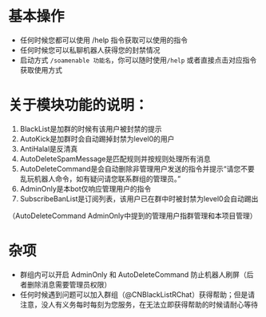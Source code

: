 # 基本操作
- 任何时候您都可以使用 /help 指令获取可以使用的指令
- 任何时候您可以私聊机器人获得您的封禁情况
- 启动方式 `/soamenable 功能名`，你可以随时使用`/help` 或者直接点击对应指令获取使用方式

# 关于模块功能的说明：
1. BlackList是加群的时候有该用户被封禁的提示
2. AutoKick是加群时会自动踢掉封禁为level0的用户
3. AntiHalal是反清真
4. AutoDeleteSpamMessage是匹配规则并按规则处理所有消息
5. AutoDeleteCommand是会自动删除非管理用户发送的指令并提示“请您不要乱玩机器人命令，如有疑问请您联系群组的管理员。”
6. AdminOnly是本bot仅响应管理用户的指令
7. SubscribeBanList是订阅列表，该用户已在群中时被封禁为level0会自动踢出

（AutoDeleteCommand AdminOnly中提到的管理用户指群管理和本项目管理）


# 杂项
- 群组内可以开启 AdminOnly 和 AutoDeleteCommand 防止机器人刷屏（后者删除消息需要管理员权限）
- 任何时候遇到问题可以加入群组（@CNBlackListRChat）获得帮助；但是请注意，没人有义务每时每刻为您服务，在无法立即获得帮助的时候请耐心等待
